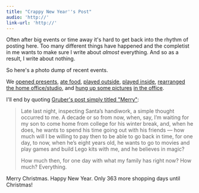 ```yaml
---
title: "Crappy New Year''s Post"
audio: 'http://'
link-url: 'http://'
---
```

<p>Often after big events or time away it's hard to get back into the rhythm of posting here. Too many different things have happened and the completist in me wants to make sure I write about <em>almost</em> everything. And so as a result, I write about nothing.</p>
<p>So here's a photo dump of recent events.</p>
<p>We <a href="http://www.flickr.com/photos/lemon/6571433577/in/photostream">opened presents</a>, <a href="http://www.flickr.com/photos/lemon/6571422947/in/photostream">ate food</a>, <a href="http://www.flickr.com/photos/lemon/6615079425/in/photostream">played outside</a>, <a href="http://www.flickr.com/photos/lemon/6572997381/in/photostream">played inside</a>, <a href="http://www.flickr.com/photos/lemon/6597753707/in/photostream">rearranged the home office/studio</a>, and <a href="http://www.flickr.com/photos/lemon/6617158853/in/photostream">hung up some pictures</a> <a href="http://www.flickr.com/photos/lemon/6617158853/in/photostream">in the office</a>.</p>
<p>I'll end by quoting <a href="http://daringfireball.net/2011/12/merry">Gruber's post simply titled "Merry"</a>:</p>
<blockquote><p>
  Late last night, inspecting Santa’s handiwork, a simple thought occurred to me. A decade or so from now, when, say, I’m waiting for my son to come home from college for his winter break, and, when he does, he wants to spend his time going out with his friends — how much will I be willing to pay then to be able to go back in time, for one day, to now, when he’s eight years old, he wants to go to movies and play games and build Lego kits with me, and he believes in magic?</p>
<p>  How much then, for one day with what my family has right now? How much? Everything.
</p></blockquote>
<p>Merry Christmas. Happy New Year. Only 363 more shopping days until Christmas!</p>
